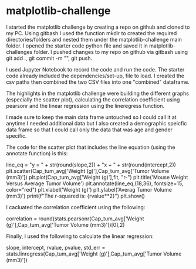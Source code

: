 # matplotlib-challenge

I started the matplotlib challenge by creating a repo on github and cloned to my PC. Using gitbash I used the function mkdir to created the required directories/folders and nested them under the matplotlib-challenge main folder. I opened the starter code python file and saved it in matplotlib-challenges folder. I pushed changes to my repo on github via gitbash using git add ., git commit -m "", git push.

I used Jupyter Notebook to record the code and run the code. The starter code already included the dependencies/set-up, file to load. I created the csv paths then combined the two CSV files into one "combined" dataframe. 

The highlights in the matplotlib challenge were building the different graphs (especially the scatter plot), calculating the correlation coefficient using pearsonr and the linear regression using the lineregress function.

I made sure to keep the main data frame untouched so I could call it at anytime I needed additional data but I also created a demographic speicfic data frame so that I could call only the data that was age and gender specific.

The code for the scatter plot that includes the line equation (using the annotate function) is this: 

line_eq = "y = " + str(round(slope,2)) + "x + " + str(round(intercept,2))
plt.scatter(Cap_tum_avg['Weight (g)'],Cap_tum_avg['Tumor Volume (mm3)'])
plt.plot(Cap_tum_avg['Weight (g)'],fit, "r-")
plt.title('Mouse Weight Versus Average Tumor Volume')
plt.annotate(line_eq,(18,36), fontsize=15, color="red")
plt.xlabel('Weight (g)')
plt.ylabel('Averag Tumor Volume (mm3)')
print(f"The r-squared is: {rvalue**2}")
plt.show()


I cacluated the correlation coefficient using the following: 

correlation = round(stats.pearsonr(Cap_tum_avg['Weight (g)'],Cap_tum_avg['Tumor Volume (mm3)'])[0],2)

Finally, I used the following to calculate the linear regression: 

slope, intercept, rvalue, pvalue, std_err = stats.linregress(Cap_tum_avg['Weight (g)'],Cap_tum_avg['Tumor Volume (mm3)'])
